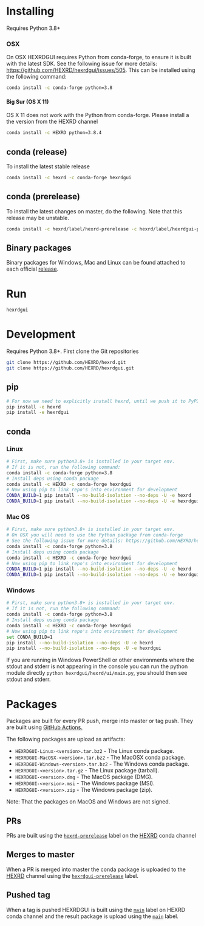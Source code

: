 # Installing

Requires Python 3.8+

### OSX

On OSX HEXRDGUI requires Python from conda-forge, to ensure it is built with the
latest SDK. See the following issue for more details: https://github.com/HEXRD/hexrdgui/issues/505.
This can be installed using the following command:

```bash
conda install -c conda-forge python=3.8
```

#### Big Sur (OS X 11)

OS X 11 does not work with the Python from conda-forge. Please install a the version
from the HEXRD channel

```bash
conda install -c HEXRD python=3.8.4
```

## conda (release)

To install the latest stable release

```bash
conda install -c hexrd -c conda-forge hexrdgui
```

## conda (prerelease)
To install the latest changes on master, do the following.  Note that this release may be unstable.

```bash
conda install -c hexrd/label/hexrd-prerelease -c hexrd/label/hexrdgui-prerelease -c HEXRD -c conda-forge hexrdgui
```

## Binary packages

Binary packages for Windows, Mac and Linux can be found attached to each official [release](https://github.com/HEXRD/hexrdgui/releases).

# Run

```bash
hexrdgui
```

# Development

Requires Python 3.8+.  First clone the Git repositories

```bash
git clone https://github.com/HEXRD/hexrd.git
git clone https://github.com/HEXRD/hexrdgui.git
```

## pip

```bash
# For now we need to explicitly install hexrd, until we push it to PyPI
pip install -e hexrd
pip install -e hexrdgui
```

## conda

### Linux
```bash
# First, make sure python3.8+ is installed in your target env.
# If it is not, run the following command:
conda install -c conda-forge python=3.8
# Install deps using conda package
conda install -c HEXRD -c conda-forge hexrdgui
# Now using pip to link repo's into environment for development
CONDA_BUILD=1 pip install --no-build-isolation --no-deps -U -e hexrd
CONDA_BUILD=1 pip install --no-build-isolation --no-deps -U -e hexrdgui
```

### Mac OS
```bash
# First, make sure python3.8+ is installed in your target env.
# On OSX you will need to use the Python package from conda-forge
# See the following issue for more details: https://github.com/HEXRD/hexrdgui/issues/505
conda install -c conda-forge python=3.8
# Install deps using conda package
conda install -c HEXRD -c conda-forge hexrdgui
# Now using pip to link repo's into environment for development
CONDA_BUILD=1 pip install --no-build-isolation --no-deps -U -e hexrd
CONDA_BUILD=1 pip install --no-build-isolation --no-deps -U -e hexrdgui
```

### Windows
```bash
# First, make sure python3.8+ is installed in your target env.
# If it is not, run the following command:
conda install -c conda-forge python=3.8
# Install deps using conda package
conda install -c HEXRD -c conda-forge hexrdgui
# Now using pip to link repo's into environment for development
set CONDA_BUILD=1
pip install --no-build-isolation --no-deps -U -e hexrd
pip install --no-build-isolation --no-deps -U -e hexrdgui
```

If you are running in Windows PowerShell or other environments where the stdout
and stderr is not appearing in the console you can run the python module directly
`python hexrdgui/hexrd/ui/main.py`, you should then see stdout and stderr.

# Packages

Packages are built for every PR push, merge into master or tag push. They are built using [GitHub Actions.](https://github.com/features/actions)

The following packages are upload as artifacts:

- `HEXRDGUI-Linux-<version>.tar.bz2` - The Linux conda package.
- `HEXRDGUI-MacOSX-<version>.tar.bz2` - The MacOSX conda package.
- `HEXRDGUI-Windows-<version>.tar.bz2` - The Windows conda package.
- `HEXRDGUI-<version>.tar.gz` - The Linux package (tarball).
- `HEXRDGUI-<version>.dmg` - The MacOS package (DMG).
- `HEXRDGUI-<version>.msi` - The Windows package (MSI).
- `HEXRDGUI-<version>.zip` - The Windows package (zip).

Note: That the packages on MacOS and Windows are not signed.

## PRs

PRs are built using the [`hexrd-prerelease`](https://anaconda.org/hexrd/repo/files?type=any&label=hexrd-prerelease) label on the [HEXRD](https://anaconda.org/hexrd) conda channel

## Merges to master

When a PR is merged into master the conda package is uploaded to the [HEXRD](https://anaconda.org/hexrd) channel using the [`hexrdgui-prerelease`](https://anaconda.org/hexrd/repo/files?type=any&label=hexrdgui-prerelease) label.

## Pushed tag

When a tag is pushed HEXRDGUI is built using the [`main`](https://anaconda.org/hexrd/repo/files?type=any&label=main) label on HEXRD conda channel and the result package is upload using the [`main`](https://anaconda.org/hexrd/repo/files?type=any&label=main) label.
